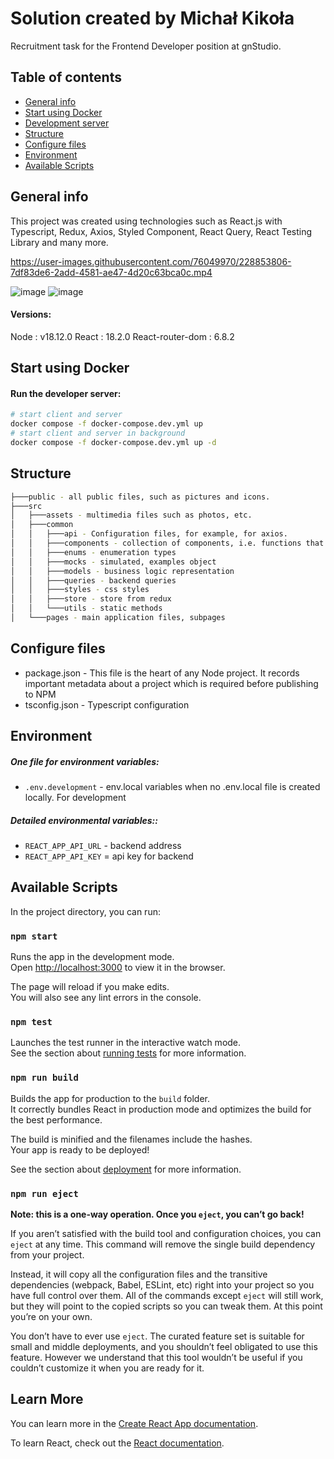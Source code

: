 # Solution created by Michał Kikoła
Recruitment task for the Frontend Developer position at gnStudio.



## Table of contents

* [General info](#general-info)
* [Start using Docker](#start-using-docker)
* [Development server](#development-server)
* [Structure](#structure)
* [Configure files](#configure-files)
* [Environment](#environment)
* [Available Scripts](#available-scripts)

## General info
This project was created using technologies such as React.js with Typescript, Redux, Axios, Styled Component, React Query, React Testing Library and many more.

https://user-images.githubusercontent.com/76049970/228853806-7df83de6-2add-4581-ae47-4d20c63bca0c.mp4

![image](https://user-images.githubusercontent.com/76049970/228859987-96aa7836-b558-4c07-a246-3f941c32d6cc.png)
![image](https://user-images.githubusercontent.com/76049970/228860198-53a4701a-1045-4a98-bf9a-20cc9110d1be.png)

#### Versions:
Node : v18.12.0
React : 18.2.0
React-router-dom : 6.8.2

## Start using Docker

#### Run the developer server:

```bash
# start client and server
docker compose -f docker-compose.dev.yml up
# start client and server in background
docker compose -f docker-compose.dev.yml up -d
```

## Structure

```bash
├───public - all public files, such as pictures and icons.
├───src
│   ├───assets - multimedia files such as photos, etc.
│   ├───common
│   │   ├───api - Configuration files, for example, for axios.
│   │   ├───components - collection of components, i.e. functions that return a specific part of the application
│   │   ├───enums - enumeration types
│   │   ├───mocks - simulated, examples object
│   │   ├───models - business logic representation
│   │   ├───queries - backend queries
│   │   ├───styles - css styles
│   │   ├───store - store from redux
│   │   └───utils - static methods
│   └───pages - main application files, subpages
```

## Configure files

* package.json - This file is the heart of any Node project. It records important metadata about a project which is required before publishing to NPM
* tsconfig.json - Typescript configuration

## Environment

##### One file for environment variables:

* `.env.development` - env.local variables when no .env.local file is created locally. For development

##### Detailed environmental variables:: 

* `REACT_APP_API_URL` - backend address
* `REACT_APP_API_KEY` = api key for backend


## Available Scripts

In the project directory, you can run:

### `npm start`

Runs the app in the development mode.\
Open [http://localhost:3000](http://localhost:3000) to view it in the browser.

The page will reload if you make edits.\
You will also see any lint errors in the console.

### `npm test`

Launches the test runner in the interactive watch mode.\
See the section about [running tests](https://facebook.github.io/create-react-app/docs/running-tests) for more information.

### `npm run build`

Builds the app for production to the `build` folder.\
It correctly bundles React in production mode and optimizes the build for the best performance.

The build is minified and the filenames include the hashes.\
Your app is ready to be deployed!

See the section about [deployment](https://facebook.github.io/create-react-app/docs/deployment) for more information.

### `npm run eject`

**Note: this is a one-way operation. Once you `eject`, you can’t go back!**

If you aren’t satisfied with the build tool and configuration choices, you can `eject` at any time. This command will remove the single build dependency from your project.

Instead, it will copy all the configuration files and the transitive dependencies (webpack, Babel, ESLint, etc) right into your project so you have full control over them. All of the commands except `eject` will still work, but they will point to the copied scripts so you can tweak them. At this point you’re on your own.

You don’t have to ever use `eject`. The curated feature set is suitable for small and middle deployments, and you shouldn’t feel obligated to use this feature. However we understand that this tool wouldn’t be useful if you couldn’t customize it when you are ready for it.

## Learn More

You can learn more in the [Create React App documentation](https://facebook.github.io/create-react-app/docs/getting-started).

To learn React, check out the [React documentation](https://reactjs.org/).

